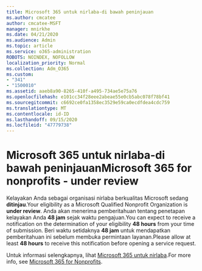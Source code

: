 ```yaml
---
title: Microsoft 365 untuk nirlaba-di bawah peninjauan
ms.author: cmcatee
author: cmcatee-MSFT
manager: mnirkhe
ms.date: 04/21/2020
ms.audience: Admin
ms.topic: article
ms.service: o365-administration
ROBOTS: NOINDEX, NOFOLLOW
localization_priority: Normal
ms.collection: Adm_O365
ms.custom:
- "341"
- "1500010"
ms.assetid: aaeb8a90-8265-410f-a495-734ae5e75a76
ms.openlocfilehash: e101cc34f28eee2abeae55e0cb5abc078f78bf41
ms.sourcegitcommit: c6692ce0fa1358ec3529e59ca0ecdfdea4cdc759
ms.translationtype: MT
ms.contentlocale: id-ID
ms.lasthandoff: 09/15/2020
ms.locfileid: "47779738"
---
```

# <a name="microsoft-365-for-nonprofits---under-review"></a><span data-ttu-id="c763e-102">Microsoft 365 untuk nirlaba-di bawah peninjauan</span><span class="sxs-lookup"><span data-stu-id="c763e-102">Microsoft 365 for nonprofits - under review</span></span>

<span data-ttu-id="c763e-103">Kelayakan Anda sebagai organisasi nirlaba berkualitas Microsoft sedang **ditinjau**.</span><span class="sxs-lookup"><span data-stu-id="c763e-103">Your eligibility as a Microsoft Qualified Nonprofit Organization is **under review**.</span></span> <span data-ttu-id="c763e-104">Anda akan menerima pemberitahuan tentang penetapan kelayakan Anda **48 jam** sejak waktu pengajuan.</span><span class="sxs-lookup"><span data-stu-id="c763e-104">You can expect to receive a notification on the determination of your eligibility **48 hours** from your time of submission.</span></span> <span data-ttu-id="c763e-105">Beri waktu setidaknya **48 jam** untuk mendapatkan pemberitahuan ini sebelum membuka permintaan layanan.</span><span class="sxs-lookup"><span data-stu-id="c763e-105">Please allow at least **48 hours** to receive this notification before opening a service request.</span></span> 

<span data-ttu-id="c763e-106">Untuk informasi selengkapnya, lihat [Microsoft 365 untuk nirlaba](https://www.microsoft.com/nonprofits/microsoft-365).</span><span class="sxs-lookup"><span data-stu-id="c763e-106">For more info, see [Microsoft 365 for Nonprofits](https://www.microsoft.com/nonprofits/microsoft-365).</span></span> 
